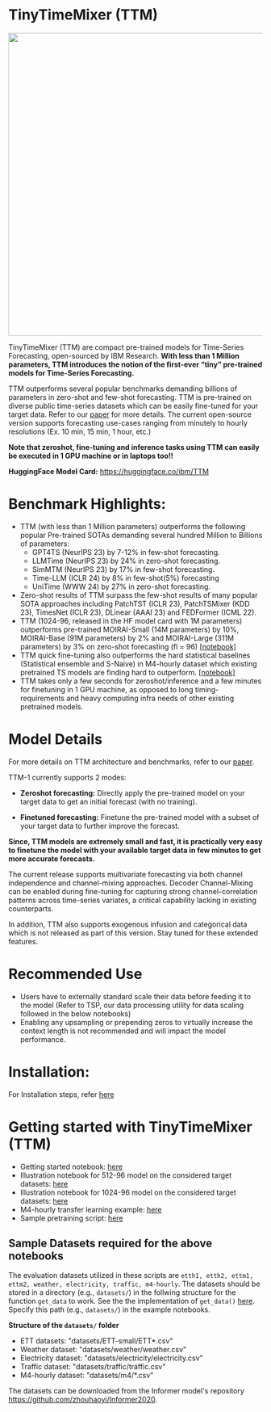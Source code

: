 
# TinyTimeMixer (TTM)

<p align="center" width="100%">
<img src="utils/ttm_image.webp" width="600">
</p>

TinyTimeMixer (TTM) are compact pre-trained models for Time-Series Forecasting, open-sourced by IBM Research. **With less than 1 Million parameters, TTM introduces the notion of the first-ever “tiny” pre-trained models for Time-Series Forecasting.**

TTM outperforms several popular benchmarks demanding billions of parameters in zero-shot and few-shot forecasting. TTM is pre-trained on diverse public time-series datasets which can be easily fine-tuned for your target data. Refer to our [paper](https://arxiv.org/pdf/2401.03955.pdf) for more details. The current open-source version supports forecasting use-cases ranging from minutely to hourly resolutions (Ex. 10 min, 15 min, 1 hour, etc.)

**Note that zeroshot, fine-tuning and inference tasks using TTM can easily be executed in 1 GPU machine or in laptops too!!**

**HuggingFace Model Card:** https://huggingface.co/ibm/TTM


# Benchmark Highlights:
- TTM (with less than 1 Million parameters) outperforms the following popular Pre-trained SOTAs demanding several hundred Million to Billions of parameters:
    - GPT4TS (NeurIPS 23) by 7-12% in few-shot forecasting.
    - LLMTime (NeurIPS 23) by 24% in zero-shot forecasting.
    - SimMTM (NeurIPS 23) by 17% in few-shot forecasting.
    - Time-LLM (ICLR 24) by 8% in few-shot(5%) forecasting
    - UniTime (WWW 24) by 27% in zero-shot forecasting.
- Zero-shot results of TTM surpass the few-shot results of many popular SOTA approaches including PatchTST (ICLR 23), PatchTSMixer (KDD 23), TimesNet (ICLR 23), DLinear (AAAI 23) and FEDFormer (ICML 22).
- TTM (1024-96, released in the HF model card with 1M parameters) outperforms pre-trained MOIRAI-Small (14M parameters) by 10%, MOIRAI-Base (91M parameters) by 2% and MOIRAI-Large (311M parameters) by 3% on zero-shot forecasting (fl = 96) [[notebook]](../../../notebooks/hfdemo/tinytimemixer/ttm_benchmarking_1024_96.ipynb)
- TTM quick fine-tuning also outperforms the hard statistical baselines (Statistical ensemble and S-Naive) in M4-hourly dataset which existing pretrained TS models are finding hard to outperform. [[notebook]](../../../notebooks/hfdemo/tinytimemixer/ttm_m4_hourly.ipynb)
- TTM takes only a few seconds for zeroshot/inference and a few minutes for finetuning in 1 GPU machine, as opposed to long timing-requirements and heavy computing infra needs of other existing pretrained models.

# Model Details
For more details on TTM architecture and benchmarks, refer to our [paper](https://arxiv.org/pdf/2401.03955.pdf).

TTM-1 currently supports 2 modes:

- **Zeroshot forecasting:** Directly apply the pre-trained model on your target data to get an initial forecast (with no training).

- **Finetuned forecasting:** Finetune the pre-trained model with a subset of your target data to further improve the forecast.

**Since, TTM models are extremely small and fast, it is practically very easy to finetune the model with your available target data in few minutes to get more accurate forecasts.**

The current release supports multivariate forecasting via both channel independence and channel-mixing approaches. Decoder Channel-Mixing can be enabled during fine-tuning for capturing strong channel-correlation patterns across time-series variates, a critical capability lacking in existing counterparts.

In addition, TTM also supports exogenous infusion and categorical data which is not released as part of this version. Stay tuned for these extended features.

# Recommended Use
- Users have to externally standard scale their data before feeding it to the model (Refer to TSP, our data processing utility for data scaling followed in the below notebooks)
- Enabling any upsampling or prepending zeros to virtually increase the context length is not recommended and will impact the model performance.


# Installation:
For Installation steps, refer [here](https://github.com/IBM/tsfm/tree/ttm)

# Getting started with TinyTimeMixer (TTM)
- Getting started notebook: [here](../../../notebooks/hfdemo/ttm_getting_started.ipynb)
- Illustration notebook for 512-96 model on the considered target datasets: [here](../../../notebooks/hfdemo/tinytimemixer/ttm_benchmarking_512_96.ipynb)
- Illustration notebook for 1024-96 model on the considered target datasets: [here](../../../notebooks/hfdemo/tinytimemixer/ttm_benchmarking_1024_96.ipynb)
- M4-hourly transfer learning example: [here](../../../notebooks/hfdemo/tinytimemixer/ttm_m4_hourly.ipynb)
- Sample pretraining script: [here](../../../notebooks/hfdemo/tinytimemixer/ttm_pretrain_sample.py) 



## Sample Datasets required for the above notebooks

The evaluation datasets utilized in these scripts are `etth1, etth2, ettm1, ettm2, weather, electricity, traffic, m4-hourly`.
The datasets should be stored in a directory (e.g., `datasets/`) in the follwing structure for the function `get_data` to work. See the the implementation of `get_data()` [here](../../../notebooks/hfdemo/tinytimemixer/utils/ttm_utils.py).
Specify this path (e.g., `datasets/`) in the example notebooks.

**Structure of the `datasets/` folder**
- ETT datasets: "datasets/ETT-small/ETT*.csv"
- Weather dataset: "datasets/weather/weather.csv"
- Electricity dataset: "datasets/electricity/electricity.csv"
- Traffic dataset: "datasets/traffic/traffic.csv"
- M4-hourly dataset: "datasets/m4/*.csv"

The datasets can be downloaded from the Informer model's repository https://github.com/zhouhaoyi/Informer2020.
